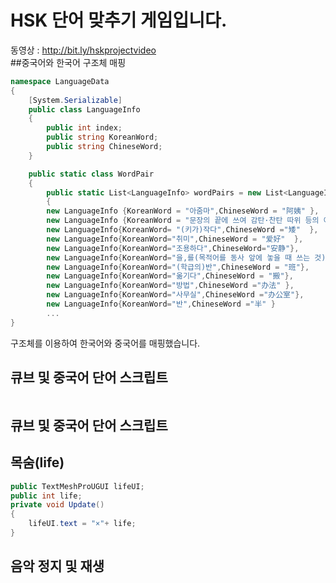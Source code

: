 # HSK 단어 맞추기 게임입니다. 
동영상 : http://bit.ly/hskprojectvideo<br>
##중국어와 한국어 구조체 매핑 
```C#
namespace LanguageData
{
    [System.Serializable]
    public class LanguageInfo
    {
        public int index; 
        public string KoreanWord;
        public string ChineseWord;
    }

    public static class WordPair
    {
        public static List<LanguageInfo> wordPairs = new List<LanguageInfo>
        {
        new LanguageInfo {KoreanWord = "아줌마",ChineseWord = "阿姨" },
        new LanguageInfo {KoreanWord = "문장의 끝에 쓰여 감탄·찬탄 따위 등의 어기를 나타냄", ChineseWord = "啊" },
        new LanguageInfo{KoreanWord= "(키가)작다",ChineseWord ="矮"  },
        new LanguageInfo{KoreanWord="취미",ChineseWord = "爱好"  },
        new LanguageInfo{KoreanWord="조용하다",ChineseWord="安静"},
        new LanguageInfo{KoreanWord="을,를(목적어를 동사 앞에 놓을 때 쓰는 것)",ChineseWord = "把"},
        new LanguageInfo{KoreanWord="(학급의)반",ChineseWord = "班"},
        new LanguageInfo{KoreanWord="옮기다",ChineseWord = "搬"},
        new LanguageInfo{KoreanWord="방법",ChineseWord ="办法" },
        new LanguageInfo{KoreanWord="사무실",ChineseWord ="办公室"},
        new LanguageInfo{KoreanWord="반",ChineseWord ="半" }
        ...
}
```
구조체를 이용하여 한국어와 중국어를 매핑했습니다. 

## 큐브 및 중국어 단어 스크립트
```C#
```
## 큐브 및 중국어 단어 스크립트 
## 목숨(life)
```C#
public TextMeshProUGUI lifeUI;
public int life;
private void Update()
{
    lifeUI.text = "×"+ life;
}

```
## 음악 정지 및 재생 



